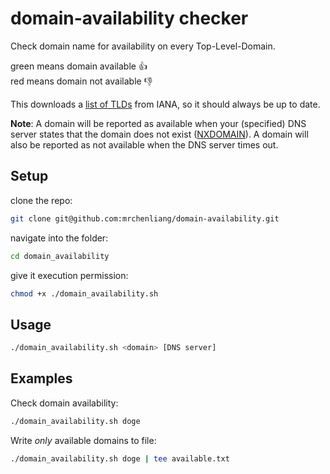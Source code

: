 # domain-availability checker
Check domain name for availability on every Top-Level-Domain.

green means domain available :+1:  
red means domain not available :-1:

This downloads a [list of TLDs](https://data.iana.org/TLD/tlds-alpha-by-domain.txt) from IANA, so it should always be up to date.

**Note**: A domain will be reported as available when your (specified) DNS server states that the domain does not exist
([NXDOMAIN](https://tools.ietf.org/html/rfc2308#section-2.1)). A domain will also be reported as not available when the DNS server times out.

## Setup

clone the repo:
```bash
git clone git@github.com:mrchenliang/domain-availability.git
```
navigate into the folder:
```bash
cd domain_availability
```
give it execution permission:
```bash
chmod +x ./domain_availability.sh
```

## Usage

```bash
./domain_availability.sh <domain> [DNS server]
```

## Examples
Check domain availability:
```bash
./domain_availability.sh doge
```

Write _only_ available domains to file:
```bash
./domain_availability.sh doge | tee available.txt
```